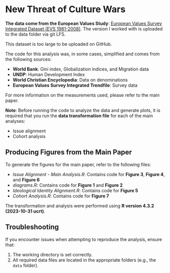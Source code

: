 # New Threat of Culture Wars

**The data come from the European Values Study**:
[European Values Survey Integrated Dataset (EVS 1981-2008)](https://doi.org/10.4232/1.14021). The version I worked with is uploaded to the data folder via git LFS.

This dataset is too large to be uploaded on GitHub.

The code for this analysis was, in some cases, simplified and comes from the following sources:

- **World Bank**: Gini index, Globalization indices, and Migration data
- **UNDP**: Human Development Index
- **World Christian Encyclopedia**: Data on denominations
- **European Values Survey Integrated Trendfile**: Survey data

For more information on the measurements used, please refer to the main paper.

**Note**: Before running the code to analyze the data and generate plots, it is required that you run the **data transformation file** for each of the main analyses:
- Issue alignment
- Cohort analysis

## Producing Figures from the Main Paper

To generate the figures for the main paper, refer to the following files:

- *Issue Alignment - Main Analysis.R*: Contains code for **Figure 3**, **Figure 4**, and **Figure 6**
- *diagrams.R*: Contains code for **Figure 1** and **Figure 2**
- *Ideological Identity Alignment.R*: Contains code for **Figure 5**
- *Cohort Analysis.R*: Contains code for **Figure 7**

The transformation and analysis were performed using **R version 4.3.2 (2023-10-31 ucrt)**.

## Troubleshooting

If you encounter issues when attempting to reproduce the analysis, ensure that:

1. The working directory is set correctly.
2. All required data files are located in the appropriate folders (e.g., the `data` folder).